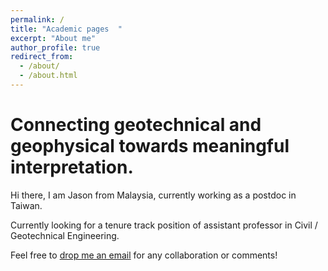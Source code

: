 ```yaml
---
permalink: /
title: "Academic pages  "
excerpt: "About me"
author_profile: true
redirect_from: 
  - /about/
  - /about.html
---
```


# Connecting geotechnical and geophysical towards meaningful interpretation.

Hi there, I am Jason from Malaysia, currently working as a postdoc in Taiwan.

Currently looking for a tenure track position of assistant professor in Civil / Geotechnical Engineering.

Feel free to [drop me an email](yinjeh.ngui@gmail.com) for any collaboration or comments!